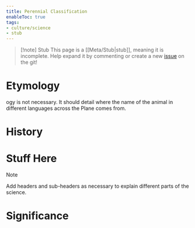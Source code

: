 ```yaml
---
title: Perennial Classification
enableToc: true
tags:
- culture/science
- stub
---
```


> [!note] Stub
> This page is a [[Meta/Stub|stub]], meaning it is incomplete. Help expand it by commenting or create a new [issue](https://github.com/RagtimeGal/quartz--encyclopedia-mysenvaria/issues/new/choose) on the git!


# Etymology

[](Meta/Stubs.md)ogy is not necessary. It should detail where the name of the animal in different languages across the Plane comes from.


# History

# Stuff Here

> [!note]
> Add headers and sub-headers as necessary to explain different parts of the science.


# Significance

